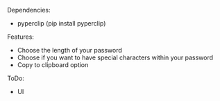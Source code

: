 Dependencies:
- pyperclip (pip install pyperclip)

Features:
- Choose the length of your password
- Choose if you want to have special characters within your password
- Copy to clipboard option

ToDo:
- UI
